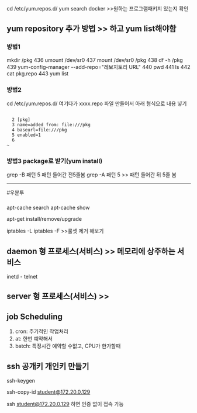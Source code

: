 cd /etc/yum.repos.d/
yum search docker >>원하는 프로그램패키지 있는지 확인

## yum repository 추가 방법 >> 하고 yum list해야함

### 방법1
 mkdir /pkg
  436  umount /dev/sr0
  437  mount /dev/sr0 /pkg
  438  df -h /pkg
  439  yum-config-manager --add-repo="레보지토리 URL"
  440  pwd
  441  ls
  442  cat pkg.repo
  443  yum list
  

### 방법2
cd /etc/yum.repos.d/
여기다가 xxxx.repo 파일 만들어서 아래 형식으로 내용 넣기

```

  2 [pkg]
  3 name=added from: file:///pkg
  4 baseurl=file:///pkg
  5 enabled=1
  6
~

```

### 방법3 package로 받기(yum install)




grep -B 패턴 5 패턴 들어간 전5줄봄
grep -A 패턴 5 >> 패턴 들어간 뒤 5줄 봄

------
#우분투
### 
apt-cache search
apt-cache show

apt-get install/remove/upgrade



iptables -L
iptables -F >>룰셋 제거 해보기

## daemon 형 프로세스(서비스) >> 메모리에 상주하는 서비스

inetd - telnet
## server 형 프로세스(서비스) >>

## job Scheduling 
1. cron: 주기적인 작업처리
2. at: 한번 예약해서
3. batch: 특정시간 예약할 수없고, CPU가 한가할때


## ssh 공개키 개인키 만들기
ssh-keygen

ssh-copy-id student@172.20.0.129

ssh student@172.20.0.129
하면 인증 없이 접속 가능
